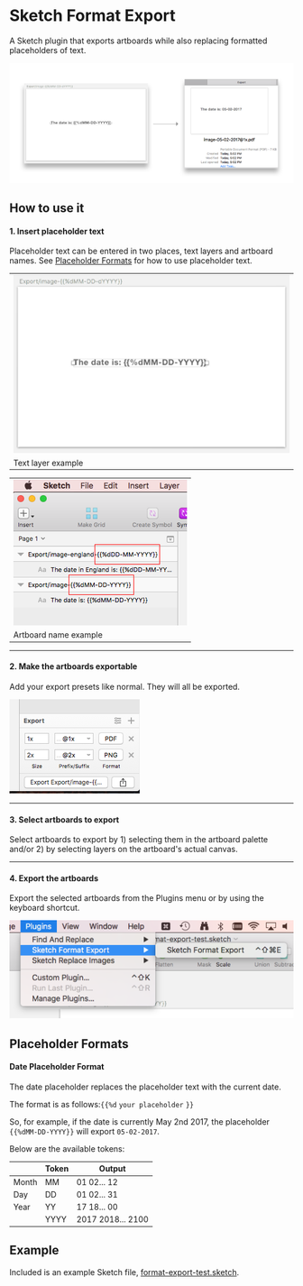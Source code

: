 # Sketch Format Export

A Sketch plugin that exports artboards while also replacing formatted placeholders of text.

![Example](./readme-images/example.png)

## How to use it

#### 1. Insert placeholder text

Placeholder text can be entered in two places, text layers and artboard names. See [Placeholder Formats](#placeholder-formats) for how to use placeholder text. 

| |
| --- |
| ![artboard palette](./readme-images/select-layer.png) |
| Text layer example  |

| |
| --- |
| ![select-artboard](./readme-images/select-artboard.png) |
| Artboard name example  |

***

#### 2. Make the artboards exportable

Add your export presets like normal. They will all be exported.

![Export screenshot](./readme-images/export.png)

***

#### 3. Select artboards to export

Select artboards to export by 1) selecting them in the artboard palette and/or 2) by selecting layers on the artboard's actual canvas.

***

#### 4. Export the artboards

Export the selected artboards from the Plugins menu or by using the keyboard shortcut.

![Plugin Menu](./readme-images/plugin-menu.png)


## Placeholder Formats

#### Date Placeholder Format

The date placeholder replaces the placeholder text with the current date.

The format is as follows:`{{%d` `your placeholder` `}}`

So, for example, if the date is currently May 2nd 2017, the placeholder `{{%dMM-DD-YYYY}}` will export ``05-02-2017``.

Below are the available tokens: 

|       | Token         | Output        |
| ----- | ------------- | ------------- |
| Month | MM  | 01 02... 12 |
| Day   | DD  | 01 02... 31 |
| Year  | YY  | 17 18... 00 |
|       | YYYY  | 2017 2018... 2100 |

## Example

Included is an example Sketch file, [format-export-test.sketch](./format-export-test.sketch).
